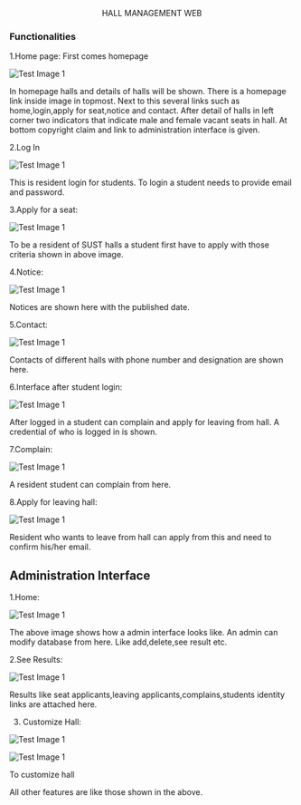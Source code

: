<p align="center">
    HALL MANAGEMENT WEB
</p>





### Functionalities

1.Home page: First comes homepage

![Test Image 1](d1.png)

In homepage halls and details of halls will be shown. There is a homepage link inside image in topmost. Next to this several links such as home,login,apply for seat,notice and contact. After detail of halls in left corner two indicators that indicate male and female vacant seats in hall. At bottom copyright claim and link to administration interface is given.

2.Log In

![Test Image 1](d2.png)

This is resident login for students. To login a student needs to provide email and password.

3.Apply for a seat:

![Test Image 1](d3.png)

To be a resident of SUST halls a student first have to apply with those criteria shown in above image.

4.Notice:

![Test Image 1](d4.png)

Notices are shown here with the published date.

5.Contact:

![Test Image 1](d5.png)

Contacts of different halls with phone number and designation are shown here.

6.Interface after student login:

![Test Image 1](d6.png)

After logged in a student can complain and apply for leaving from hall. A credential of who is logged in is shown.

7.Complain:

![Test Image 1](d7.png)

A resident student can complain from here.

8.Apply for leaving hall:

![Test Image 1](d8.png)

Resident who wants to leave from hall can apply from this and need to confirm his/her email.



## Administration Interface

1.Home:

![Test Image 1](a1.png)

The above image shows how a admin interface looks like. An admin can modify database from here. Like add,delete,see result etc.

2.See Results:

![Test Image 1](a2.png)

Results like seat applicants,leaving applicants,complains,students identity links are attached here.

3. Customize Hall:

![Test Image 1](a3.png)

![Test Image 1](a4.png)

To customize hall





All other features are like those shown in the above.